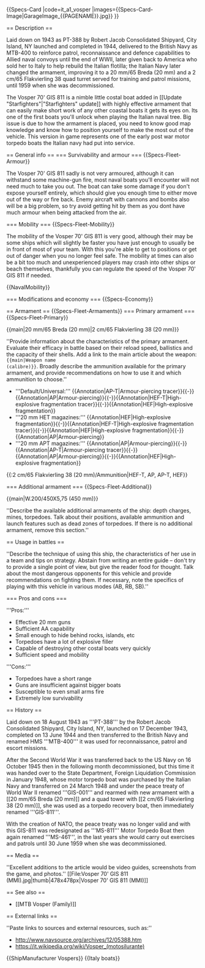 {{Specs-Card
|code=it_a1_vosper
|images={{Specs-Card-Image|GarageImage_{{PAGENAME}}.jpg}}
}}

== Description ==
<!-- ''In the first part of the description, cover the history of the ship's creation and military application. In the second part, tell the reader about using this ship in the game. Add a screenshot: if a beginner player has a hard time remembering vehicles by name, a picture will help them identify the ship in question.'' -->Laid down on 1943 as PT-388 by Robert Jacob Consolidated Shipyard, City Island, NY launched and completed in 1944, delivered to the British Navy as MTB-400 to reinforce patrol, reconnaissance and defence capabilities to Allied naval convoys until the end of WWII, later given back to America who sold her to Italy to help rebuild the Italian flotilla; the Italian Navy later changed the armament, improving it to a 20 mm/65 Breda (20 mm) and a 2 cm/65 Flakvierling 38 quad turret served for training and patrol missions,  until 1959 when she was decommissioned.

The Vosper 70' GIS 811 is a nimble little costal boat added in [[Update "Starfighters"|"Starfighters" update]] with highly effective armament that can easily make short work of any other coastal boats it gets its eyes on. Its one of the first boats you'll unlock when playing the Italian naval tree. Big issue is due to how the armament is placed, you need to know good map knowledge and know how to position yourself to make the most out of the vehicle. This version in game represents one of the early post war motor torpedo boats the Italian navy had put into service.

== General info ==
=== Survivability and armour ===
{{Specs-Fleet-Armour}}
<!-- ''Talk about the vehicle's armour. Note the most well-defended and most vulnerable zones, e.g. the ammo magazine. Evaluate the composition of components and assemblies responsible for movement and manoeuvrability. Evaluate the survivability of the primary and secondary armaments separately. Don't forget to mention the size of the crew, which plays an important role in fleet mechanics. Save tips on preserving survivability for the "Usage in battles" section. If necessary, use a graphical template to show the most well-protected or most vulnerable points in the armour.'' -->
The Vosper 70' GIS 811 sadly is not very armoured, although it can withstand some machine-gun fire, most naval boats you'll encounter will not need much to take you out. The boat can take some damage if you don't expose yourself entirely, which should give you enough time to either move out of the way or fire back. Enemy aircraft with cannons and bombs also will be a big problem, so try avoid getting hit by them as you dont have much armour when being attacked from the air.

=== Mobility ===
{{Specs-Fleet-Mobility}}
<!-- ''Write about the ship's mobility. Evaluate its power and manoeuvrability, rudder rerouting speed, stopping speed at full tilt, with its maximum forward and reverse speed.'' -->
The mobility of the Vosper 70' GIS 811 is very good, although their may be some ships which will slightly be faster you have just enough to usually be in front of most of your team. With this you're able to get to positions or get out of danger when you no longer feel safe. The mobility at times can also be a bit too much and unexperienced players may crash into other ships or beach themselves, thankfully you can regulate the speed of the Vosper 70' GIS 811 if needed.

{{NavalMobility}}

=== Modifications and economy ===
{{Specs-Economy}}

== Armament ==
{{Specs-Fleet-Armaments}}
=== Primary armament ===
{{Specs-Fleet-Primary}}
<!-- ''Provide information about the characteristics of the primary armament. Evaluate their efficacy in battle based on their reload speed, ballistics and the capacity of their shells. Add a link to the main article about the weapon: <code><nowiki>{{main|Weapon name (calibre)}}</nowiki></code>. Broadly describe the ammunition available for the primary armament, and provide recommendations on how to use it and which ammunition to choose.'' -->
{{main|20 mm/65 Breda (20 mm)|2 cm/65 Flakvierling 38 (20 mm)}}

''Provide information about the characteristics of the primary armament. Evaluate their efficacy in battle based on their reload speed, ballistics and the capacity of their shells. Add a link to the main article about the weapon: <code><nowiki>{{main|Weapon name (calibre)}}</nowiki></code>. Broadly describe the ammunition available for the primary armament, and provide recommendations on how to use it and which ammunition to choose.''

* '''Default/Universal:''' {{Annotation|AP-T|Armour-piercing tracer}}{{-}}{{Annotation|AP|Armour-piercing}}{{-}}{{Annotation|HEF-T|High-explosive fragmentation tracer}}{{-}}{{Annotation|HEF|High-explosive fragmentation}}
* '''20 mm HET magazines:''' {{Annotation|HEF|High-explosive fragmentation}}{{-}}{{Annotation|HEF-T|High-explosive fragmentation tracer}}{{-}}{{Annotation|HEF|High-explosive fragmentation}}{{-}}{{Annotation|AP|Armour-piercing}}
* '''20 mm APT magazines:''' {{Annotation|AP|Armour-piercing}}{{-}}{{Annotation|AP-T|Armour-piercing tracer}}{{-}}{{Annotation|AP|Armour-piercing}}{{-}}{{Annotation|HEF|High-explosive fragmentation}}

{{:2 cm/65 Flakvierling 38 (20 mm)/Ammunition|HEF-T, AP, AP-T, HEF}}

=== Additional armament ===
{{Specs-Fleet-Additional}}
<!-- ''Describe the available additional armaments of the ship: depth charges, mines, torpedoes. Talk about their positions, available ammunition and launch features such as dead zones of torpedoes. If there is no additional armament, remove this section.'' -->
{{main|W.200/450X5,75 (450 mm)}}

''Describe the available additional armaments of the ship: depth charges, mines, torpedoes. Talk about their positions, available ammunition and launch features such as dead zones of torpedoes. If there is no additional armament, remove this section.''

== Usage in battles ==
<!-- ''Describe the technique of using this ship, the characteristics of her use in a team and tips on strategy. Abstain from writing an entire guide – don't try to provide a single point of view, but give the reader food for thought. Talk about the most dangerous opponents for this vehicle and provide recommendations on fighting them. If necessary, note the specifics of playing with this vehicle in various modes (AB, RB, SB).'' -->
''Describe the technique of using this ship, the characteristics of her use in a team and tips on strategy. Abstain from writing an entire guide – don't try to provide a single point of view, but give the reader food for thought. Talk about the most dangerous opponents for this vehicle and provide recommendations on fighting them. If necessary, note the specifics of playing with this vehicle in various modes (AB, RB, SB).''

=== Pros and cons ===
<!-- ''Summarise and briefly evaluate the vehicle in terms of its characteristics and combat effectiveness. Mark its pros and cons in the bulleted list. Try not to use more than 6 points for each of the characteristics. Avoid using categorical definitions such as "bad", "good" and the like - use substitutions with softer forms such as "inadequate" and "effective".'' -->

'''Pros:'''

* Effective 20 mm guns
* Sufficient AA capability
* Small enough to hide behind rocks, islands, etc
* Torpedoes have a lot of explosive filler
* Capable of destroying other costal boats very quickly
* Sufficient speed and mobility

'''Cons:'''

* Torpedoes have a short range
* Guns are insufficient against bigger boats
* Susceptible to even small arms fire
* Extremely low survivability

== History ==
<!-- ''Describe the history of the creation and combat usage of the ship in more detail than in the introduction. If the historical reference turns out to be too long, take it to a separate article, taking a link to the article about the ship and adding a block "/History" (example: <nowiki>https://wiki.warthunder.com/(Ship-name)/History</nowiki>) and add a link to it here using the <code>main</code> template. Be sure to reference text and sources by using <code><nowiki><ref></ref></nowiki></code>, as well as adding them at the end of the article with <code><nowiki><references /></nowiki></code>. This section may also include the ship's dev blog entry (if applicable) and the in-game encyclopedia description (under <code><nowiki>=== In-game description ===</nowiki></code>, also if applicable).'' -->
Laid down on 18 August 1943 as '''PT-388''' by the Robert Jacob Consolidated Shipyard, City Island, NY, launched on 17 December 1943, completed on 13 June 1944 and then transferred to the British Navy and renamed HMS '''MTB-400''' it was used for reconnaissance, patrol and escort missions.

After the Second World War it was transferred back to the US Navy on 16 October 1945 then in the following month decommissioned, but this time it was handed over to the State Department, Foreign Liquidation Commission in January 1948, whose motor torpedo boat was purchased by the Italian Navy and transferred on 24 March 1948 and under the peace treaty of World War II renamed '''GIS-001''' and rearmed with new armament with a [[20 mm/65 Breda (20 mm)]] and a quad tower with [[2 cm/65 Flakvierling 38 (20 mm)]], she was used as a torpedo recovery boat, then immediately renamed '''GIS-811'''.

With the creation of NATO, the peace treaty was no longer valid and with this GIS-811 was redesignated as '''MS-811''' Motor Torpedo Boat then again renamed '''MS-461''', in the last years she would carry out exercises and patrols until 30 June 1959 when she was decommissioned.

== Media ==
<!-- ''Excellent additions to the article would be video guides, screenshots from the game, and photos.'' -->
''Excellent additions to the article would be video guides, screenshots from the game, and photos.''
[[File:Vosper 70' GIS 811 (MMI).jpg|thumb|478x478px|Vosper 70' GIS 811 (MMI)]]

== See also ==
<!-- ''Links to articles on the War Thunder Wiki that you think will be useful for the reader, for example:''
* ''reference to the series of the ship;''
* ''links to approximate analogues of other nations and research trees.'' -->

* [[MTB Vosper (Family)]]

== External links ==
<!-- ''Paste links to sources and external resources, such as:''
* ''topic on the official game forum;''
* ''other literature.'' -->
''Paste links to sources and external resources, such as:''

* http://www.navsource.org/archives/12/05388.htm
* https://it.wikipedia.org/wiki/Vosper_(motosilurante)

{{ShipManufacturer Vospers}}
{{Italy boats}}